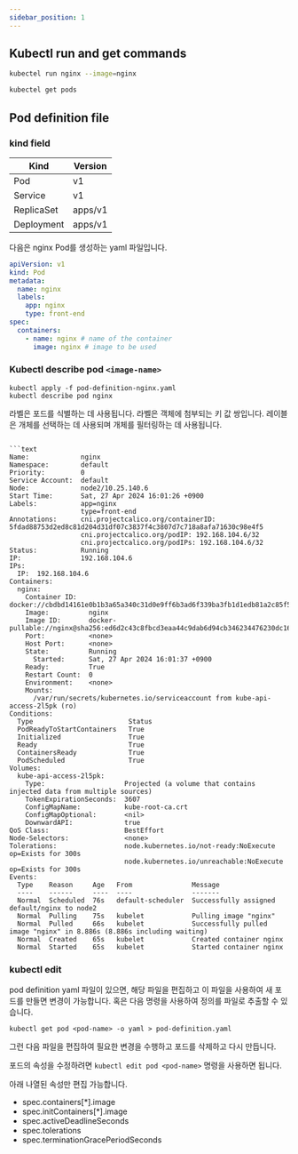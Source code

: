 ```yaml
---
sidebar_position: 1
---
```


## Kubectl run and get commands

```bash
kubectel run nginx --image=nginx

kubectel get pods
```

## Pod definition file

### kind field

| Kind       | Version |
|------------|---------|
| Pod        | v1      |
| Service    | v1      |
| ReplicaSet | apps/v1 |
| Deployment | apps/v1 |

다음은 nginx Pod를 생성하는 yaml 파일입니다.

```yaml title="pod-definition-nginx.yaml"
apiVersion: v1
kind: Pod
metadata:
  name: nginx
  labels:
    app: nginx
    type: front-end
spec:
  containers:
    - name: nginx # name of the container
      image: nginx # image to be used
```

### Kubectl describe pod `<image-name>`

```shell
kubectl apply -f pod-definition-nginx.yaml
kubectl describe pod nginx
```

라벨은 포드를 식별하는 데 사용됩니다. 라벨은 객체에 첨부되는 키 값 쌍입니다. 레이블은 개체를 선택하는 데 사용되며 개체를 필터링하는 데 사용됩니다.

```shell

```text
Name:             nginx
Namespace:        default
Priority:         0
Service Account:  default
Node:             node2/10.25.140.6
Start Time:       Sat, 27 Apr 2024 16:01:26 +0900
Labels:           app=nginx
                  type=front-end
Annotations:      cni.projectcalico.org/containerID: 5fdad88753d2ed8c81d204d31df07c3837f4c3807d7c718a8afa71630c98e4f5
                  cni.projectcalico.org/podIP: 192.168.104.6/32
                  cni.projectcalico.org/podIPs: 192.168.104.6/32
Status:           Running
IP:               192.168.104.6
IPs:
  IP:  192.168.104.6
Containers:
  nginx:
    Container ID:   docker://cbdbd14161e0b1b3a65a340c31d0e9ff6b3ad6f339ba3fb1d1edb81a2c85f5cc
    Image:          nginx
    Image ID:       docker-pullable://nginx@sha256:ed6d2c43c8fbcd3eaa44c9dab6d94cb346234476230dc1681227aa72d07181ee
    Port:           <none>
    Host Port:      <none>
    State:          Running
      Started:      Sat, 27 Apr 2024 16:01:37 +0900
    Ready:          True
    Restart Count:  0
    Environment:    <none>
    Mounts:
      /var/run/secrets/kubernetes.io/serviceaccount from kube-api-access-2l5pk (ro)
Conditions:
  Type                        Status
  PodReadyToStartContainers   True
  Initialized                 True
  Ready                       True
  ContainersReady             True
  PodScheduled                True
Volumes:
  kube-api-access-2l5pk:
    Type:                    Projected (a volume that contains injected data from multiple sources)
    TokenExpirationSeconds:  3607
    ConfigMapName:           kube-root-ca.crt
    ConfigMapOptional:       <nil>
    DownwardAPI:             true
QoS Class:                   BestEffort
Node-Selectors:              <none>
Tolerations:                 node.kubernetes.io/not-ready:NoExecute op=Exists for 300s
                             node.kubernetes.io/unreachable:NoExecute op=Exists for 300s
Events:
  Type    Reason     Age   From               Message
  ----    ------     ----  ----               -------
  Normal  Scheduled  76s   default-scheduler  Successfully assigned default/nginx to node2
  Normal  Pulling    75s   kubelet            Pulling image "nginx"
  Normal  Pulled     66s   kubelet            Successfully pulled image "nginx" in 8.886s (8.886s including waiting)
  Normal  Created    65s   kubelet            Created container nginx
  Normal  Started    65s   kubelet            Started container nginx
```

### kubectl edit

pod definition yaml 파일이 있으면, 해당 파일을 편집하고 이 파일을 사용하여 새 포드를 만들면 변경이 가능합니다. 혹은 다음 명령을 사용하여 정의를 파일로 추출할 수 있습니다.

`kubectl get pod <pod-name> -o yaml > pod-definition.yaml`

그런 다음 파일을 편집하여 필요한 변경을 수행하고 포드를 삭제하고 다시 만듭니다.

포드의 속성을 수정하려면 `kubectl edit pod <pod-name>` 명령을 사용하면 됩니다. 

아래 나열된 속성만 편집 가능합니다.

- spec.containers[*].image 
- spec.initContainers[*].image 
- spec.activeDeadlineSeconds 
- spec.tolerations 
- spec.terminationGracePeriodSeconds 
